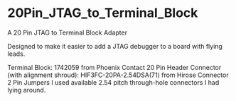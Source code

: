 # 20Pin_JTAG_to_Terminal_Block
A 20 Pin JTAG to Terminal Block Adapter

Designed to make it easier to add a JTAG debugger to a board with flying leads.

Terminal Block: 1742059 from Phoenix Contact
20 Pin Header Connector (with alignment shroud): HIF3FC-20PA-2.54DSA(71) from Hirose Connector
2 Pin Jumpers I used available 2.54 pitch through-hole connectors I had lying around.
